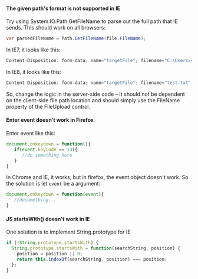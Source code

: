#### The given path's format is not supported in IE

Try using System.IO.Path.GetFileName to parse out the full path that IE sends. This should work on all browsers:

```csharp
var parsedFileName = Path.GetFileName(file.FileName);
```

In IE7, it looks like this:

```csharp
Content-Disposition: form-data; name="targetFile"; filename="C:\Users\<username>\Desktop\test.txt" 
```

In IE8, it looks like this:

```csharp
Content-Disposition: form-data; name="targetFile"; filename="test.txt"
```

So, change the logic in the server-side code – It should not be dependent on the client-side file path location and should simply use the FileName property of the FileUpload control.

#### Enter event doesn't work in Firefox 

Enter event like this:

```javascript
document.onkeydown = function(){
   if(event.keyCode == 13){
      //do something here
   }
}
```

In Chrome and IE, it works, but in firefox, the event object doesn't work. So the solution is let `event` be a argument:

```javascript
document.onkeydown = function(event){
   //dosomething...
}
```
#### JS startsWith() doesn't work in IE

One solution is to implement String.prototype for IE

```javascript
if (!String.prototype.startsWith) {
  String.prototype.startsWith = function(searchString, position) {
    position = position || 0;
    return this.indexOf(searchString, position) === position;
  };
}
```
